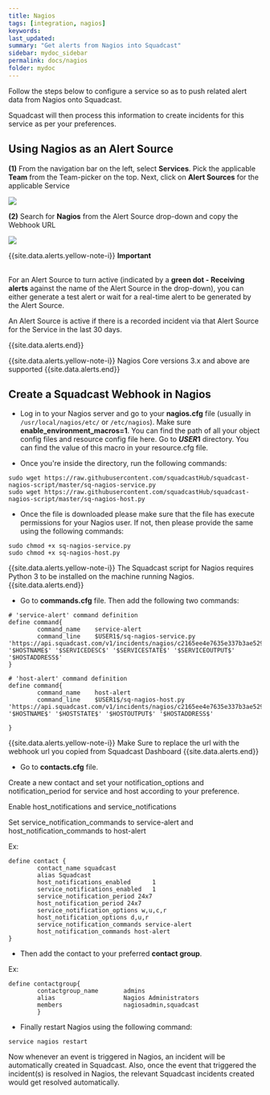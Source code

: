 ```yaml
---
title: Nagios
tags: [integration, nagios]
keywords: 
last_updated: 
summary: "Get alerts from Nagios into Squadcast"
sidebar: mydoc_sidebar
permalink: docs/nagios
folder: mydoc
---
```


Follow the steps below to configure a service so as to push related alert data from Nagios onto Squadcast.

Squadcast will then process this information to create incidents for this service as per your preferences.

## Using Nagios as an Alert Source

**(1)** From the navigation bar on the left, select **Services**. Pick the applicable **Team** from the Team-picker on the top. Next, click on **Alert Sources** for the applicable Service

![](../.gitbook/assets/alert\_source\_1.png)

**(2)** Search for **Nagios** from the Alert Source drop-down and copy the Webhook URL

![](../.gitbook/assets/nagios\_1.png)

{{site.data.alerts.yellow-note-i}}
<b>Important</b><br/><br/>
<p>For an Alert Source to turn active (indicated by a <b>green dot - Receiving alerts</b> against the name of the Alert Source in the drop-down), you can either generate a test alert or wait for a real-time alert to be generated by the Alert Source.</p>
<p>An Alert Source is active if there is a recorded incident via that Alert Source for the Service in the last 30 days.</p>
{{site.data.alerts.end}}

{{site.data.alerts.yellow-note-i}}
Nagios Core versions 3.x and above are supported
{{site.data.alerts.end}}

## Create a Squadcast Webhook in Nagios

- Log in to your Nagios server and go to your **nagios.cfg** file  (usually in  `/usr/local/nagios/etc/` or `/etc/nagios`). Make sure **enable_environment_macros=1**. You can find the path of all your object config files and resource config file here. Go to **$USER1$** directory. You can find the value of this macro in your resource.cfg file.

- Once you're inside the directory, run the following commands:

```
sudo wget https://raw.githubusercontent.com/squadcastHub/squadcast-nagios-script/master/sq-nagios-service.py
sudo wget https://raw.githubusercontent.com/squadcastHub/squadcast-nagios-script/master/sq-nagios-host.py
```

- Once the file is downloaded please make sure that the file has execute permissions for your Nagios user. If not, then please provide the same using the following commands:

```
sudo chmod +x sq-nagios-service.py
sudo chmod +x sq-nagios-host.py
```

{{site.data.alerts.yellow-note-i}}
The Squadcast script for Nagios requires Python 3 to be installed on the machine running Nagios.
{{site.data.alerts.end}}

- Go to **commands.cfg** file. Then add the following two commands:

```
# 'service-alert' command definition
define command{
        command_name    service-alert
        command_line    $USER1$/sq-nagios-service.py 'https://api.squadcast.com/v1/incidents/nagios/c2165ee4e7635e337b3ae529ec5c851e6876e5a8' '$HOSTNAME$' '$SERVICEDESC$' '$SERVICESTATE$' '$SERVICEOUTPUT$' '$HOSTADDRESS$'
}

# 'host-alert' command definition
define command{
        command_name    host-alert
        command_line    $USER1$/sq-nagios-host.py 'https://api.squadcast.com/v1/incidents/nagios/c2165ee4e7635e337b3ae529ec5c851e6876e5a8' '$HOSTNAME$' '$HOSTSTATE$' '$HOSTOUTPUT$' '$HOSTADDRESS$'

}
```

{{site.data.alerts.yellow-note-i}}
Make Sure to replace the url with the webhook url you copied from Squadcast Dashboard
{{site.data.alerts.end}}

- Go to **contacts.cfg** file. 

Create a new contact and set your notification_options  and notification_period for service and host according to your preference. 

Enable host_notifications and service_notifications

Set service_notification_commands to service-alert and host_notification_commands to host-alert

Ex:

```
define contact {
        contact_name squadcast
        alias Squadcast
        host_notifications_enabled      1
        service_notifications_enabled   1
        service_notification_period 24x7
        host_notification_period 24x7
        service_notification_options w,u,c,r
        host_notification_options d,u,r
        service_notification_commands service-alert
        host_notification_commands host-alert
}
```

- Then add the contact to your preferred **contact group**.

Ex:

```
define contactgroup{
        contactgroup_name       admins
        alias                   Nagios Administrators
        members                 nagiosadmin,squadcast
        }
```

- Finally restart Nagios using the following command:

```
service nagios restart
```

Now whenever an event is triggered in Nagios, an incident will be automatically created in Squadcast.
Also, once the event that triggered the incident(s) is resolved in Nagios, the relevant Squadcast incidents created would get resolved automatically.